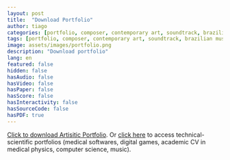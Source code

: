 ```yaml
---
layout: post
title:  "Download Portfolio"
author: tiago
categories: [portfolio, composer, contemporary art, soundtrack, brazilian music, instrumental, latin, mpb, jazz, developer, creative computing, multidisciplinar, medical software, image processing, medical physics]
tags: [portfolio, composer, contemporary art, soundtrack, brazilian music, instrumental, latin, mpb, jazz, developer, creative computing, multidisciplinar, medical software, image processing, medical physics]
image: assets/images/portfolio.png
description: "Download portfolio"
lang: en
featured: false
hidden: false
hasAudio: false
hasVideo: false
hasPaper: false
hasScore: false
hasInteractivity: false
hasSourceCode: false
hasPDF: true
---
```


<a href="{{ site.baseurl }}/assets/Tiago Brizolara - Portfolio Artistico - 21-09-2020.pdf">Click to download Artisitic Portfolio</a>. Or <a href="{{ site.baseurl }}/about - Portfolio Artistico - 21-09-2020.pdf">click here</a> to access technical-scientific portfolios (medical softwares, digital games, academic CV in medical physics, computer science, music).
